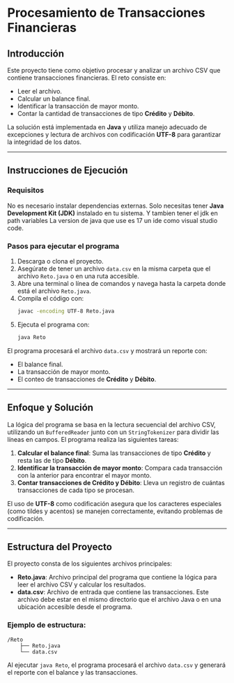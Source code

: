 # Procesamiento de Transacciones Financieras

## Introducción
Este proyecto tiene como objetivo procesar y analizar un archivo CSV que contiene transacciones financieras. El reto consiste en:
- Leer el archivo.
- Calcular un balance final.
- Identificar la transacción de mayor monto.
- Contar la cantidad de transacciones de tipo **Crédito** y **Débito**.

La solución está implementada en **Java** y utiliza manejo adecuado de excepciones y lectura de archivos con codificación **UTF-8** para garantizar la integridad de los datos.

---

## Instrucciones de Ejecución

### Requisitos
No es necesario instalar dependencias externas. Solo necesitas tener **Java Development Kit (JDK)** instalado en tu sistema. Y tambien tener el jdk en path variables
La version de java que use es 17
un ide como visual studio code.

### Pasos para ejecutar el programa
1. Descarga o clona el proyecto.
2. Asegúrate de tener un archivo `data.csv` en la misma carpeta que el archivo `Reto.java` o en una ruta accesible.
3. Abre una terminal o línea de comandos y navega hasta la carpeta donde está el archivo `Reto.java`.
4. Compila el código con:
   ```bash
   javac -encoding UTF-8 Reto.java
   ```
5. Ejecuta el programa con:
   ```bash
   java Reto
   ```
El programa procesará el archivo `data.csv` y mostrará un reporte con:
- El balance final.
- La transacción de mayor monto.
- El conteo de transacciones de **Crédito** y **Débito**.

---

## Enfoque y Solución
La lógica del programa se basa en la lectura secuencial del archivo CSV, utilizando un `BufferedReader` junto con un `StringTokenizer` para dividir las líneas en campos. El programa realiza las siguientes tareas:
1. **Calcular el balance final**: Suma las transacciones de tipo **Crédito** y resta las de tipo **Débito**.
2. **Identificar la transacción de mayor monto**: Compara cada transacción con la anterior para encontrar el mayor monto.
3. **Contar transacciones de Crédito y Débito**: Lleva un registro de cuántas transacciones de cada tipo se procesan.

El uso de **UTF-8** como codificación asegura que los caracteres especiales (como tildes y acentos) se manejen correctamente, evitando problemas de codificación.

---

## Estructura del Proyecto
El proyecto consta de los siguientes archivos principales:
- **Reto.java**: Archivo principal del programa que contiene la lógica para leer el archivo CSV y calcular los resultados.
- **data.csv**: Archivo de entrada que contiene las transacciones. Este archivo debe estar en el mismo directorio que el archivo Java o en una ubicación accesible desde el programa.

### Ejemplo de estructura:
```plaintext
/Reto
    ├── Reto.java
    └── data.csv
```

Al ejecutar `java Reto`, el programa procesará el archivo `data.csv` y generará el reporte con el balance y las transacciones.  